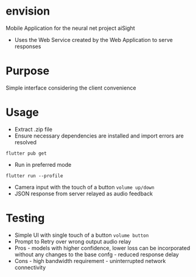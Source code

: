 # envision
Mobile Application for the neural net project aiSight

* Uses the Web Service created by the Web Application to serve responses

# Purpose 
Simple interface considering the client convenience 


# Usage

* Extract .zip file 
* Ensure necessary dependencies are installed and import errors are resolved
```
flutter pub get
```
* Run in preferred mode
```
flutter run --profile
```

* Camera input with the touch of a button ```volume up/down```
* JSON response from server relayed as audio feedback 

# Testing

* Simple UI with single touch of a button ```volume button```
* Prompt to Retry over wrong output audio relay
* Pros - models with higher confidence, lower loss can be incorporated without any changes to the base confg
       - reduced response delay
* Cons - high bandwidth requirement
       - uninterrupted network connectivity
